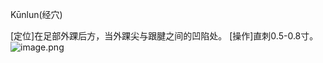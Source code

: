 Kūnlun(经穴)

[定位]在足部外踝后方，当外踝尖与跟腱之间的凹陷处。
[操作]直刺0.5-0.8寸。
![image.png](https://picgo18719498306.oss-cn-guangzhou.aliyuncs.com/20250423203633088.png)
